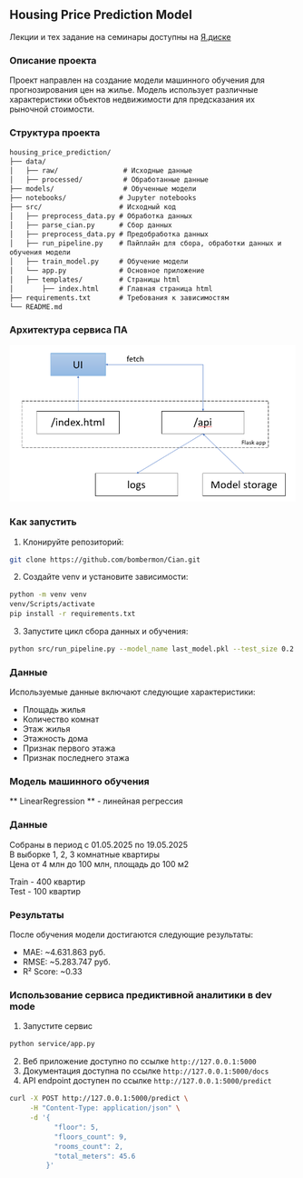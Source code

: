 ## Housing Price Prediction Model

Лекции и тех задание на семинары доступны на [Я.диске](https://disk.yandex.ru/d/vDb3HPumZ2xK0w)  


### Описание проекта
Проект направлен на создание модели машинного обучения для прогнозирования цен на жилье. Модель использует различные характеристики объектов недвижимости для предсказания их рыночной стоимости.

### Структура проекта
```
housing_price_prediction/
├── data/
│   ├── raw/                # Исходные данные
│   ├── processed/          # Обработанные данные
├── models/                 # Обученные модели
├── notebooks/             # Jupyter notebooks
├── src/                   # Исходный код
│   ├── preprocess_data.py # Обработка данных
│   ├── parse_cian.py      # Сбор данных
│   ├── preprocess_data.py # Предобработка данных
│   ├── run_pipeline.py    # Пайплайн для сбора, обработки данных и обучения модели
│   ├── train_model.py     # Обучение модели
│   └── app.py             # Основное приложение
│   ├── templates/         # Страницы html
│       ├── index.html     # Главная страница html
├── requirements.txt       # Требования к зависимостям
└── README.md

```

### Архитектура сервиса ПА
![](img/arch.png)

### Как запустить
1. Клонируйте репозиторий:
```bash
git clone https://github.com/bombermon/Cian.git
```

2. Создайте venv и установите зависимости:
```bash
python -m venv venv
venv/Scripts/activate
pip install -r requirements.txt
```

3. Запустите цикл сбора данных и обучения:
```bash
python src/run_pipeline.py --model_name last_model.pkl --test_size 0.2
```
### Данные
Используемые данные включают следующие характеристики:
* Площадь жилья
* Количество комнат
* Этаж жилья
* Этажность дома
* Признак первого этажа
* Признак последнего этажа

### Модель машинного обучения
** LinearRegression ** - линейная регрессия 

### Данные
Собраны в период с 01.05.2025 по 19.05.2025  
В выборке 1, 2, 3 комнатные квартиры  
Цена от 4 млн до 100 млн, площадь до 100 м2  

Train - 400 квартир  
Test - 100 квартир  

### Результаты
После обучения модели достигаются следующие результаты:
* MAE: ~4.631.863 руб. 
* RMSE: ~5.283.747 руб.
* R² Score: ~0.33

### Использование сервиса предиктивной аналитики в dev mode
1. Запустите сервис
```sh
python service/app.py 
```
2. Веб приложение доступно по ссылке `http://127.0.0.1:5000` 
3. Документация доступна по ссылке `http://127.0.0.1:5000/docs`
4. API endpoint доступен по ссылке `http://127.0.0.1:5000/predict`
```sh
curl -X POST http://127.0.0.1:5000/predict \
     -H "Content-Type: application/json" \
     -d '{
           "floor": 5,
           "floors_count": 9,
           "rooms_count": 2,
           "total_meters": 45.6
         }'
```
